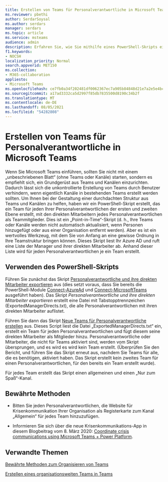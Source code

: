 ```yaml
---
title: Erstellen von Teams für Personalverantwortliche in Microsoft Teams
ms.reviewer: pbethi
author: SerdarSoysal
ms.author: serdars
manager: serdars
ms.topic: article
ms.service: msteams
audience: admin
description: Erfahren Sie, wie Sie mithilfe eines PowerShell-Skripts ein Team für jeden Manager mit seinen direkten Mitarbeitern als Teammitglieder erstellen.
f1.keywords:
- NOCSH
localization_priority: Normal
search.appverid: MET150
ms.collection:
- M365-collaboration
appliesto:
- Microsoft Teams
ms.openlocfilehash: ce7fb0a34f202481df0062367ec7a905b84848d21e7a2e5e4bce73bea4073eac
ms.sourcegitcommit: a17ad3332ca5d2997f85db7835500d8190c34b2f
ms.translationtype: MT
ms.contentlocale: de-DE
ms.lasthandoff: 08/05/2021
ms.locfileid: "54282808"
---
```

# <a name="create-people-manager-teams-in-microsoft-teams"></a>Erstellen von Teams für Personalverantwortliche in Microsoft Teams


Wenn Sie Microsoft Teams einführen, sollten Sie nicht mit einem „unbeschriebenen Blatt“ (ohne Teams oder Kanäle) starten, sondern es empfiehlt sich, ein Grundgerüst aus Teams und Kanälen einzurichten. Dadurch lässt sich die unkontrollierte Erstellung von Teams durch Benutzer verhindern, wenn eigentlich Kanäle in bestehenden Teams erstellt werden sollten. Um Ihnen bei der Gestaltung einer durchdachten Struktur aus Teams und Kanälen zu helfen, haben wir ein PowerShell-Skript erstellt, das ein Team für jeden Ihrer Personalverantwortlichen der ersten und zweiten Ebene erstellt, mit den direkten Mitarbeitern jedes Personalverantwortlichen als Teammitglieder. Dies ist ein „Point-in-Time“-Skript (d. h., Ihre Teams oder Kanäle werden nicht automatisch aktualisiert, wenn Personen hinzugefügt oder aus einer Organisation entfernt werden). Aber es ist ein wertvolles Werkzeug, mit dem Sie von Anfang an eine gewisse Ordnung in Ihre Teamstruktur bringen können. Dieses Skript liest Ihr Azure AD und ruft eine Liste der Manager und ihrer direkten Mitarbeiter ab. Anhand dieser Liste wird für jeden Personalverantwortlichen je ein Team erstellt. 

## <a name="how-to-use-the-powershell-script"></a>Verwenden des PowerShell-Skripts 

Führen Sie zunächst das Skript [Personalverantwortliche und ihre direkten Mitarbeiter exportieren](scripts/powershell-script-create-teams-from-managers-export-managers.md) aus (dies setzt voraus, dass Sie bereits die PowerShell-Module [Connect-AzureAd](/powershell/module/azuread/connect-azuread?view=azureadps-2.0) und [Connect-MicrosoftTeams](/powershell/module/teams/connect-microsoftteams?view=teams-ps) ausgeführt haben). Das Skript *Personalverantwortliche und ihre direkten Mitarbeiter exportieren* erstellt eine Datei mit Tabstopptrennzeichen (ExportedManagerDirects.txt), die alle Personalverantwortlichen mit ihren direkten Mitarbeiter auflistet. 

Führen Sie dann das Skript [Neue Teams für Personalverantwortliche erstellen](scripts/powershell-script-create-teams-from-managers-new-teams.md) aus. Dieses Script liest die Datei „ExportedManagerDirects.txt“ ein, erstellt ein Team für jeden Personalverantwortlichen und fügt diesem seine direkten Mitarbeiter als Mitglieder hinzu. Personalverantwortliche oder Mitarbeiter, die nicht für Teams aktiviert sind, werden vom Skript übersprungen, und es wird es wird kein Team erstellt. (Überprüfen Sie den Bericht, und führen Sie das Skript erneut aus, nachdem Sie Teams für alle, die es benötigen, aktiviert haben. Das Skript erstellt kein zweites Team für einen Personalverantwortlichen, für den bereits ein Team erstellt wurde).

Für jedes Team erstellt das Skript einen allgemeinen und einen „Nur zum Spaß“-Kanal. 

## <a name="best-practices"></a>Bewährte Methoden

- Bitten Sie jeden Personalverantwortlichen, die Website für Krisenkommunikation Ihrer Organisation als Registerkarte zum Kanal „Allgemein“ für jedes Team hinzuzufügen. 

- Informieren Sie sich über die neue Krisenkommunikations-App in diesem Blogbeitrag vom 8. März 2020: [Coordinate crisis communications using Microsoft Teams + Power Platform](https://techcommunity.microsoft.com/t5/microsoft-teams-blog/coordinate-crisis-communications-using-microsoft-teams-power/ba-p/1216715).

## <a name="related-topics"></a>Verwandte Themen

[Bewährte Methoden zum Organisieren von Teams](best-practices-organizing.md)

[Erstellen eines organisationsweiten Teams in Teams](create-an-org-wide-team.md)